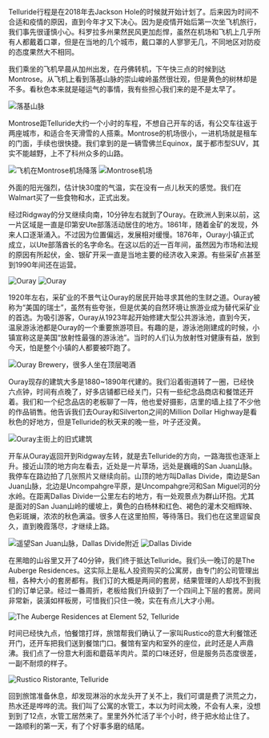 Telluride行程是在2018年去Jackson Hole的时候就开始计划了。后来因为时间不合适和疫情的原因，直到今年才又下决心。因为是疫情开始后第一次坐飞机旅行，我们事先很谨慎小心。科罗拉多州果然民风更加彪悍，虽然在机场和飞机上几乎所有人都戴着口罩，但是在当地的几个城市，戴口罩的人寥寥无几，不同地区对防疫的态度果然大不相同。

我们乘坐的飞机早晨从加州出发，在丹佛转机，下午快三点的时候到达Montrose。从飞机上看到落基山脉的崇山峻岭虽然很壮观，但是黄色的树林却是不多。看秋色本来就是碰运气的事情，我有些担心我们来的是不是太早了。

![落基山脉](https://ik.imagekit.io/wavelet/2021-Colorado/tr:n-blogs/PXL_20210925_200829825_5r77AX83NdV.jpg)

Montrose距Telluride大约一个小时的车程，不想自己开车的话，有公交车往返于两座城市，和适合冬天滑雪的人搭乘。Montrose的机场很小，一进机场就是租车的门面，手续也很快捷。我们拿到的是一辆雪佛兰Equinox，属于都市型SUV，其实不能越野，上不了科州众多的山路。

![飞机在Montrose机场降落](https://ik.imagekit.io/wavelet/2021-Colorado/tr:n-blogs/PXL_20210925_202655848_ZI2x21FNZ.jpg)
![Montrose机场](https://ik.imagekit.io/wavelet/2021-Colorado/tr:n-blogs/PXL_20210925_210242822_QJq-i9Q5dR03.jpg)

外面的阳光强烈，估计快30度的气温，实在没有一点儿秋天的感觉。我们在Walmart买了一些食物和水，正式出发。

经过Ridgway的分叉继续向南，10分钟左右就到了Ouray。在欧洲人到来以前，这一片区域是一直是印第安Ute部落活动居住的地方。1861年，随着金矿的发现，外来人口逐渐涌入。不过因为位置偏远，发展相对缓慢。1876年，Ouray小镇正式成立，以Ute部落酋长的名字命名。在这以后的近一百年间，虽然因为市场和法规的原因有所起伏，金、银矿开采一直是当地主要的经济收入来源。有些采矿点甚至到1990年间还在运营。

![Ouray](https://ik.imagekit.io/wavelet/2021-Colorado/tr:n-blogs/PXL_20210925_231948378_tNdYaNqhh.jpg)
![Ouray](https://ik.imagekit.io/wavelet/2021-Colorado/tr:n-blogs/PXL_20210925_234531992_V3vGjPcYiCA.jpg)

1920年左右，采矿业的不景气让Ouray的居民开始寻求其他的生财之道。Ouray被称为“美国的瑞士”，虽然有些夸张，但是优美的自然环境让旅游业成为替代采矿业的首选。为吸引游客，Ouray从1923年起开始修建大型公共游泳池，直到今天，温泉游泳池都是Ouray的一个重要旅游项目。有趣的是，游泳池刚建成的时候，小镇宣称这是美国“放射性最强的游泳池”。当时的人们认为放射性对健康有益，放到今天，怕是整个小镇的人都要被吓跑了。

![Ouray Brewery，很多人坐在顶层喝酒](https://ik.imagekit.io/wavelet/2021-Colorado/tr:n-blogs/DSC00823_Gyow7xek00h.jpg)

Ouray现存的建筑大多是1880~1890年代建的。我们沿着街道转了一圈，已经快六点钟，时间有点晚了，好多店铺都已经关门，只有一些纪念品商店和餐馆还开着。我们和一个纪念品店的老板聊了一阵，他也爱好摄影，店里的墙上挂了不少他的作品销售。他告诉我们去Ouray和Silverton之间的Million Dollar Highway是看秋色的好地方，但是Telluride的秋天来的晚一些，叶子还没黄。

![Ouray主街上的旧式建筑](https://ik.imagekit.io/wavelet/2021-Colorado/tr:n-blogs/PXL_20210925_234840053_SbtNVIdFF.jpg)

开车从Ouray返回开到Ridgway左转，就是去Telluride的方向，一路海拔也逐渐上升。接近山顶的地方向左看去，近处是一片草场，远处是巍峨的San Juan山脉。我停车在路边拍了几张照片又继续向前。山顶的地方叫Dallas Divide，南边是San Juan山脉，北边是Uncompahgre平原，是Uncompahgre河和San Miguel河的分水岭。在距离Dallas Divide一公里左右的地方，有一处观景点为群山环抱。尤其是面对的San Juan山岭的缓坡上，黄色的白杨林和红色、褐色的灌木交相辉映、色彩斑斓，浓浓的秋色满溢。很多人在这里拍照，等待落日。我们也在这里逗留良久，直到晚霞落尽，才继续上路。

![遥望San Juan山脉，Dallas Divide附近](https://ik.imagekit.io/wavelet/2021-Colorado/tr:n-blogs/_90A4186-HDR_7Xajn3ssN.jpg)
![Dallas Divide](https://ik.imagekit.io/wavelet/2021-Colorado/tr:n-blogs/_90A4200-HDR_dHLLscXcAg8.jpg)

在黑暗的山谷里又开了40分钟，我们终于抵达Telluride。我们头一晚订的是The Auberge Residences。这实际上是私人投资购买的公寓房，由专门的公司管理出租，各种大小的套房都有。我们订的大概是两间的套房，结果管理的人却找不到我们的订单记录。经过一番周折，老板给我们升级到了一个四间上下层的套房。房间非常新，装潢如样板房，可惜我们只住一晚，实在有点儿大才小用。

![The Auberge Residences at Element 52, Telluride](https://ik.imagekit.io/wavelet/2021-Colorado/tr:n-blogs/PXL_20210926_041817189_OcCPvaTdA.jpg)

时间已经快九点，怕餐馆打烊，旅馆帮我们确认了一家叫Rustico的意大利餐馆还开门，还开车把我们送到餐馆门口。餐馆有室内和室外的座位，此时还是人声鼎沸。我们点了一份意大利面和蘑菇羊肉片。菜的口味还好，但是服务员态度很差，一副不耐烦的样子。

![Rustico Ristorante, Telluride](https://ik.imagekit.io/wavelet/2021-Colorado/tr:n-blogs/PXL_20210926_031256138_GPng7XarUUO.jpg)

回到旅馆准备休息，却发现淋浴的水龙头开了关不上，我们可谓是费了洪荒之力，热水还是哗哗的流。我们叫了公寓的水管工，本以为时间太晚，不会有人来，没想到到了12点，水管工居然来了。里里外外忙活了半个小时，终于把水给止住了。一路顺利的第一天，有了个好事多磨的结尾。